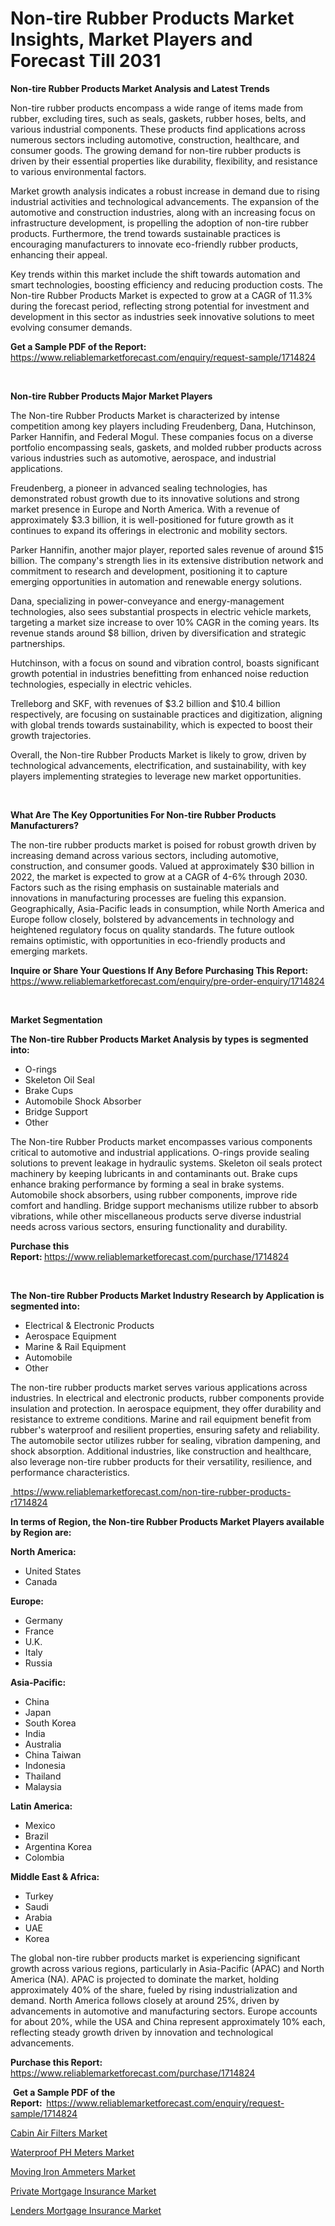 <p><h1>Non-tire Rubber Products Market Insights, Market Players and Forecast Till 2031</h1></p><p><strong>Non-tire Rubber Products Market Analysis and Latest Trends</strong></p>
<p><p>Non-tire rubber products encompass a wide range of items made from rubber, excluding tires, such as seals, gaskets, rubber hoses, belts, and various industrial components. These products find applications across numerous sectors including automotive, construction, healthcare, and consumer goods. The growing demand for non-tire rubber products is driven by their essential properties like durability, flexibility, and resistance to various environmental factors.</p><p>Market growth analysis indicates a robust increase in demand due to rising industrial activities and technological advancements. The expansion of the automotive and construction industries, along with an increasing focus on infrastructure development, is propelling the adoption of non-tire rubber products. Furthermore, the trend towards sustainable practices is encouraging manufacturers to innovate eco-friendly rubber products, enhancing their appeal.</p><p>Key trends within this market include the shift towards automation and smart technologies, boosting efficiency and reducing production costs. The Non-tire Rubber Products Market is expected to grow at a CAGR of 11.3% during the forecast period, reflecting strong potential for investment and development in this sector as industries seek innovative solutions to meet evolving consumer demands.</p></p>
<p><strong>Get a Sample PDF of the Report:&nbsp;</strong> <a href="https://www.reliablemarketforecast.com/enquiry/request-sample/1714824?utm_campaign=1102&utm_medium=2&utm_source=Github&utm_content=ia&utm_term=23102024&utm_id=non-tire-rubber-products">https://www.reliablemarketforecast.com/enquiry/request-sample/1714824</a></p>
<p>&nbsp;</p>
<p><strong>Non-tire Rubber Products Major Market Players</strong></p>
<p><p>The Non-tire Rubber Products Market is characterized by intense competition among key players including Freudenberg, Dana, Hutchinson, Parker Hannifin, and Federal Mogul. These companies focus on a diverse portfolio encompassing seals, gaskets, and molded rubber products across various industries such as automotive, aerospace, and industrial applications.</p><p>Freudenberg, a pioneer in advanced sealing technologies, has demonstrated robust growth due to its innovative solutions and strong market presence in Europe and North America. With a revenue of approximately $3.3 billion, it is well-positioned for future growth as it continues to expand its offerings in electronic and mobility sectors.</p><p>Parker Hannifin, another major player, reported sales revenue of around $15 billion. The company's strength lies in its extensive distribution network and commitment to research and development, positioning it to capture emerging opportunities in automation and renewable energy solutions.</p><p>Dana, specializing in power-conveyance and energy-management technologies, also sees substantial prospects in electric vehicle markets, targeting a market size increase to over 10% CAGR in the coming years. Its revenue stands around $8 billion, driven by diversification and strategic partnerships.</p><p>Hutchinson, with a focus on sound and vibration control, boasts significant growth potential in industries benefitting from enhanced noise reduction technologies, especially in electric vehicles. </p><p>Trelleborg and SKF, with revenues of $3.2 billion and $10.4 billion respectively, are focusing on sustainable practices and digitization, aligning with global trends towards sustainability, which is expected to boost their growth trajectories.</p><p>Overall, the Non-tire Rubber Products Market is likely to grow, driven by technological advancements, electrification, and sustainability, with key players implementing strategies to leverage new market opportunities.</p></p>
<p>&nbsp;</p>
<p><strong>What Are The Key Opportunities For Non-tire Rubber Products Manufacturers?</strong></p>
<p><p>The non-tire rubber products market is poised for robust growth driven by increasing demand across various sectors, including automotive, construction, and consumer goods. Valued at approximately $30 billion in 2022, the market is expected to grow at a CAGR of 4-6% through 2030. Factors such as the rising emphasis on sustainable materials and innovations in manufacturing processes are fueling this expansion. Geographically, Asia-Pacific leads in consumption, while North America and Europe follow closely, bolstered by advancements in technology and heightened regulatory focus on quality standards. The future outlook remains optimistic, with opportunities in eco-friendly products and emerging markets.</p></p>
<p><strong>Inquire or Share Your Questions If Any Before Purchasing This Report:</strong> <a href="https://www.reliablemarketforecast.com/enquiry/pre-order-enquiry/1714824?utm_campaign=1102&utm_medium=2&utm_source=Github&utm_content=ia&utm_term=23102024&utm_id=non-tire-rubber-products">https://www.reliablemarketforecast.com/enquiry/pre-order-enquiry/1714824</a></p>
<p>&nbsp;</p>
<p><strong>Market Segmentation</strong></p>
<p><strong>The Non-tire Rubber Products Market Analysis by types is segmented into:</strong></p>
<p><ul><li>O-rings</li><li>Skeleton Oil Seal</li><li>Brake Cups</li><li>Automobile Shock Absorber</li><li>Bridge Support</li><li>Other</li></ul></p>
<p><p>The Non-tire Rubber Products market encompasses various components critical to automotive and industrial applications. O-rings provide sealing solutions to prevent leakage in hydraulic systems. Skeleton oil seals protect machinery by keeping lubricants in and contaminants out. Brake cups enhance braking performance by forming a seal in brake systems. Automobile shock absorbers, using rubber components, improve ride comfort and handling. Bridge support mechanisms utilize rubber to absorb vibrations, while other miscellaneous products serve diverse industrial needs across various sectors, ensuring functionality and durability.</p></p>
<p><strong>Purchase this Report:&nbsp;</strong><a href="https://www.reliablemarketforecast.com/purchase/1714824?utm_campaign=1102&utm_medium=2&utm_source=Github&utm_content=ia&utm_term=23102024&utm_id=non-tire-rubber-products">https://www.reliablemarketforecast.com/purchase/1714824</a></p>
<p>&nbsp;</p>
<p><strong>The Non-tire Rubber Products Market Industry Research by Application is segmented into:</strong></p>
<p><ul><li>Electrical & Electronic Products</li><li>Aerospace Equipment</li><li>Marine & Rail Equipment</li><li>Automobile</li><li>Other</li></ul></p>
<p><p>The non-tire rubber products market serves various applications across industries. In electrical and electronic products, rubber components provide insulation and protection. In aerospace equipment, they offer durability and resistance to extreme conditions. Marine and rail equipment benefit from rubber's waterproof and resilient properties, ensuring safety and reliability. The automobile sector utilizes rubber for sealing, vibration dampening, and shock absorption. Additional industries, like construction and healthcare, also leverage non-tire rubber products for their versatility, resilience, and performance characteristics.</p></p>
<p><a href="https://www.reliablemarketforecast.com/non-tire-rubber-products-r1714824?utm_campaign=1102&utm_medium=2&utm_source=Github&utm_content=ia&utm_term=23102024&utm_id=non-tire-rubber-products">&nbsp;https://www.reliablemarketforecast.com/non-tire-rubber-products-r1714824</a></p>
<p><strong>In terms of Region, the Non-tire Rubber Products Market Players available by Region are:</strong></p>
<p>
    <p> <strong> North America: </strong>
        <ul>
            <li>United States</li>
            <li>Canada</li>
        </ul>
        </p> 
    <p> <strong> Europe: </strong>
        <ul>
            <li>Germany</li>
            <li>France</li>
            <li>U.K.</li>
            <li>Italy</li>
            <li>Russia</li>
        </ul>
        </p> 
    <p> <strong> Asia-Pacific: </strong>
        <ul>
            <li>China</li>
            <li>Japan</li>
            <li>South Korea</li>
            <li>India</li>
            <li>Australia</li>
            <li>China Taiwan</li>
            <li>Indonesia</li>
            <li>Thailand</li>
            <li>Malaysia</li>
        </ul>
        </p> 
    <p> <strong> Latin America: </strong>
        <ul>
            <li>Mexico</li>
            <li>Brazil</li>
            <li>Argentina Korea</li>
            <li>Colombia</li>
        </ul>
        </p> 
    <p> <strong> Middle East & Africa: </strong>
        <ul>
            <li>Turkey</li>
            <li>Saudi</li>
            <li>Arabia</li>
            <li>UAE</li>
            <li>Korea</li>
        </ul>
    </p>
    </p>
<p><p>The global non-tire rubber products market is experiencing significant growth across various regions, particularly in Asia-Pacific (APAC) and North America (NA). APAC is projected to dominate the market, holding approximately 40% of the share, fueled by rising industrialization and demand. North America follows closely at around 25%, driven by advancements in automotive and manufacturing sectors. Europe accounts for about 20%, while the USA and China represent approximately 10% each, reflecting steady growth driven by innovation and technological advancements.</p></p>
<p><strong>Purchase this Report: </strong><a href="https://www.reliablemarketforecast.com/purchase/1714824?utm_campaign=1102&utm_medium=2&utm_source=Github&utm_content=ia&utm_term=23102024&utm_id=non-tire-rubber-products">https://www.reliablemarketforecast.com/purchase/1714824</a></p>
<p>&nbsp;<strong>Get a Sample PDF of the Report:&nbsp;&nbsp;</strong><a href="https://www.reliablemarketforecast.com/enquiry/request-sample/1714824?utm_campaign=1102&utm_medium=2&utm_source=Github&utm_content=ia&utm_term=23102024&utm_id=non-tire-rubber-products">https://www.reliablemarketforecast.com/enquiry/request-sample/1714824</a></p>
<p><strong></strong></p>
<p><p><a href="https://github.com/shanicesca7t/Market-Research-Report-List-1/blob/main/cabin-air-filters-market.md?utm_campaign=1102&utm_medium=2&utm_source=Github&utm_content=ia&utm_term=23102024&utm_id=non-tire-rubber-products">Cabin Air Filters Market</a></p><p><a href="https://issuu.com/reportprime-2/docs/waterproof-ph-meters-market-size-20_30fe0708e033e8?utm_campaign=1102&utm_medium=2&utm_source=Github&utm_content=ia&utm_term=23102024&utm_id=non-tire-rubber-products">Waterproof PH Meters Market</a></p><p><a href="https://issuu.com/reportprime-2/docs/moving-iron-ammeters-market-size-20_f46819c0d7565a?utm_campaign=1102&utm_medium=2&utm_source=Github&utm_content=ia&utm_term=23102024&utm_id=non-tire-rubber-products">Moving Iron Ammeters Market</a></p><p><a href="https://www.linkedin.com/pulse/private-mortgage-insurance-market-industry-landscape-growth-z9bfc?utm_campaign=1102&utm_medium=2&utm_source=Github&utm_content=ia&utm_term=23102024&utm_id=non-tire-rubber-products">Private Mortgage Insurance Market</a></p><p><a href="https://www.linkedin.com/pulse/lenders-mortgage-insurance-market-global-regional-analysis-om1uc?utm_campaign=1102&utm_medium=2&utm_source=Github&utm_content=ia&utm_term=23102024&utm_id=non-tire-rubber-products">Lenders Mortgage Insurance Market</a></p></p>